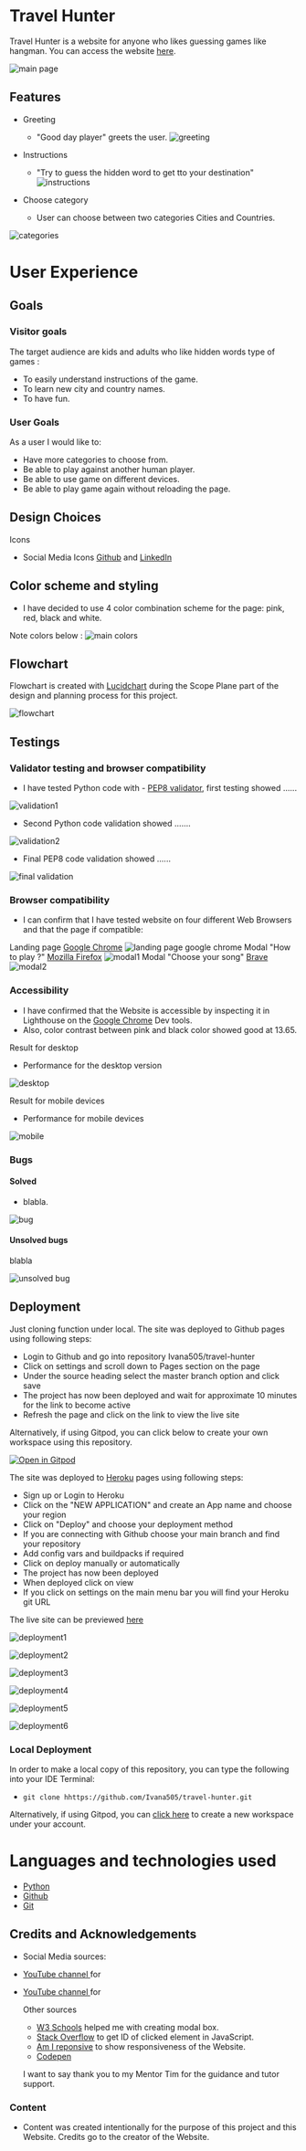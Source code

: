 # Travel Hunter
Travel Hunter is a website for anyone who likes guessing games like hangman.
You can access the website [here](https://travel-hunter1.herokuapp.com/).

![main page]()


## Features
- Greeting  
    - "Good day player" greets the user.
![greeting]()

- Instructions
     - "Try to guess the hidden word to get tto your destination"
![instructions]()

- Choose category
     - User can choose between two categories Cities and Countries.

![categories]()


# User Experience

## Goals

### Visitor goals

The target audience are kids and adults who like hidden words type of games : 

- To easily understand instructions of the game.
- To learn new city and country names.
- To have fun.

### User Goals

As a user I would like to:

- Have more categories to choose from.
- Be able to play against another human player.
- Be able to use game on different devices.
- Be able to play game again without reloading the page.

## Design Choices

Icons

- Social Media Icons [Github](https://www.github.com/) and [LinkedIn](https://ie.linkedin.com) 

## Color scheme and styling

 - I have decided to use 4 color combination scheme for the page: pink, red, black and white.

Note colors below : 
![main colors]()


## Flowchart
Flowchart is created with [Lucidchart](https://www.lucidchart.com/pages/) during the Scope Plane part of the design and planning process for this project.

![flowchart](documentation/images/flowchart.png)


## Testings

### Validator testing and browser compatibility
- I have tested Python code with - [PEP8 validator](http://pep8online.com/), first testing showed ......

![validation1](png)

- Second Python code validation showed .......

![validation2](png)

- Final PEP8 code validation showed ......

![final validation](png)


### Browser compatibility
- I can confirm that I have tested website on four different Web Browsers and that the page if compatible:

Landing page [Google Chrome](https://www.google.com/chrome/)
![landing page google chrome](assets/images/landing-page.png)
Modal "How to play ?" [Mozilla Firefox](https://www.mozilla.org/en-US/firefox/new/)
![modal1](assets/images/modal1-mozilla.png)
Modal "Choose your song" [Brave](https://brave.com/)
![modal2](assets/images/modal2-brave.png)

### Accessibility
- I have confirmed that the Website is accessible by inspecting it in Lighthouse on the [Google Chrome](https://www.google.com/) Dev tools.
- Also, color contrast between pink and black color showed good at 13.65.
    
Result for desktop 
 - Performance for the desktop version 

![desktop](assets/images/lighthouse-desktop.png)

Result for mobile devices
- Performance for mobile devices 

![mobile](assets/images/lighthouse-mobile.png)

### Bugs

#### Solved
- blabla.

![bug](png)

#### Unsolved bugs
blabla

![unsolved bug](png)


## Deployment

Just cloning function under local.
The site was deployed to Github pages using following steps: 
   - Login to Github and go into repository Ivana505/travel-hunter
   - Click on settings and scroll down to Pages section on the page
   - Under the source heading select the master branch option and click save
   - The project has now been deployed and wait for approximate 10 minutes for the link to become active
   - Refresh the page and click on the link to view the live site

  Alternatively, if using Gitpod, you can click below to create your own workspace using this repository.

[![Open in Gitpod](https://gitpod.io/button/open-in-gitpod.svg)](https://gitpod.io/#https://github.com/Ivana505/travel-hunter)

The site was deployed to [Heroku](https://heroku.com/) pages using following steps: 
   - Sign up or Login to Heroku 
   - Click on the "NEW APPLICATION" and create an App name and choose your region
   - Click on "Deploy" and choose your deployment method
   - If you are connecting with Github choose your main branch and find your repository
   - Add config vars and buildpacks if required
   - Click on deploy manually or automatically
   - The project has now been deployed
   - When deployed click on view
   - If you click on settings on the main menu bar you will find your Heroku git URL
   

The live site can be previewed [here](https://travel-hunter1.herokuapp.com/)

![deployment1](documentation/images/heroku-deployment1.png)

![deployment2](documentation/images/heroku-deployment2.png)

![deployment3](documentation/images/heroku-deployment3.png)

![deployment4](documentation/images/heroku-deployment4.png)

![deployment5](documentation/images/heroku-deployment5.png)

![deployment6](documentation/images/heroku-deployment6.png)

### Local Deployment

In order to make a local copy of this repository, you can type the following into your IDE Terminal:

- `git clone hhttps://github.com/Ivana505/travel-hunter.git` 

Alternatively, if using Gitpod, you can [click here](https://gitpod.io/#https://github.com/Ivana505/travel-hunter) to create a new workspace under your account.
  
  # Languages and technologies used
- [Python](https://www.python.org/)
- [Github](https://github.com/)
- [Git](https://git-scm.com/)


## Credits and Acknowledgements

- Social Media sources:
- [YouTube channel ](https://www.youtube.com/watch?v=F3odgpghXzY) for
- [YouTube channel ](https://www.youtube.com/watch?v=vjco5yKZpU8) for 

  Other sources
  - [W3 Schools](https://www.w3schools.com/howto/howto_css_modals.asp) helped me with creating modal box.
  - [Stack Overflow](https://stackoverflow.com/questions/50229293/get-id-of-clicked-element-vanilla-js) to get ID of clicked element in JavaScript.
  - [Am I reponsive](http://ami.responsivedesign.is/) to show responsiveness of the Website.
  - [Codepen](https://codepen.io/tag/piano)

  I want to say thank you to my Mentor Tim for the guidance and tutor support.

### Content
 - Content was created intentionally for the purpose of this project and this Website. Credits go to the creator of the Website.




